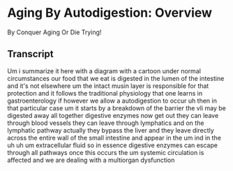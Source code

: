 # Aging By Autodigestion: Overview

By Conquer Aging Or Die Trying! 


## Transcript

Um i summarize it here with a diagram with a cartoon under normal circumstances our food that we eat is digested in the lumen of the intestine and it's not elsewhere um the intact musin layer is responsible for that protection and it follows the traditional physiology that one learns in gastroenterology if however we allow a autodigestion to occur uh then in that particular case um it starts by a breakdown of the barrier the vli may be digested away all together digestive enzymes now get out they can leave through blood vessels they can leave through lymphatics and on the lymphatic pathway actually they bypass the liver and they leave directly across the entire wall of the small intestine and appear in the um ind in the uh uh um extracellular fluid so in essence digestive enzymes can escape through all pathways once this occurs the um systemic circulation is affected and we are dealing with a multiorgan dysfunction
